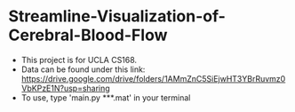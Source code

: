 # Streamline-Visualization-of-Cerebral-Blood-Flow

* This project is for UCLA CS168. 
* Data can be found under this link: https://drive.google.com/drive/folders/1AMmZnC5SiEjwHT3YBrRuvmz0VbKPzE1N?usp=sharing
* To use, type 'main.py ***.mat' in your terminal
